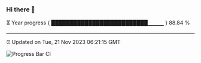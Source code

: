### Hi there 👋

⏳ Year progress { ██████████████████████████▁▁▁▁ } 88.84 %

---

⏰ Updated on Tue, 21 Nov 2023 06:21:15 GMT

![Progress Bar CI](https://github.com/liununu/liununu/workflows/Progress%20Bar%20CI/badge.svg)
